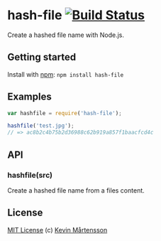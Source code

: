 # hash-file [![Build Status](https://secure.travis-ci.org/kevva/hash-file.png?branch=master)](http://travis-ci.org/kevva/hash-file)

Create a hashed file name with Node.js.

## Getting started

Install with [npm](https://npmjs.org/package/hash-file): `npm install hash-file`

## Examples

```js
var hashfile = require('hash-file');

hashfile('test.jpg');
// => ac8b2c4b75b2d36988c62b919a857f1baacfcd4c
```

## API

### hashfile(src)

Create a hashed file name from a files content.

## License

[MIT License](http://en.wikipedia.org/wiki/MIT_License) (c) [Kevin Mårtensson](http://kevinmartensson.com)
